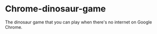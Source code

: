 # Chrome-dinosaur-game
The dinosaur game that you can play when there's no internet on Google Chrome.
